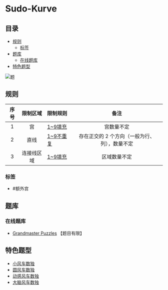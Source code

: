 # Sudo-Kurve
<!-- START doctoc generated TOC please keep comment here to allow auto update -->
<!-- DON'T EDIT THIS SECTION, INSTEAD RE-RUN doctoc TO UPDATE -->
## 目录

- [规则](#%E8%A7%84%E5%88%99)
  - [标签](#%E6%A0%87%E7%AD%BE)
- [题库](#%E9%A2%98%E5%BA%93)
  - [在线题库](#%E5%9C%A8%E7%BA%BF%E9%A2%98%E5%BA%93)
- [特色题型](#%E7%89%B9%E8%89%B2%E9%A2%98%E5%9E%8B)

<!-- END doctoc generated TOC please keep comment here to allow auto update -->

![题](https://www.gmpuzzles.com/images/blog/GM-Sudo-Kurve-Ex.png)

## 规则

| 序号  | 限制区域  | 限制规则     |            备注            |
|:---:|:-----:|:---------|:------------------------:|
|  1  |   宫   | [1~9填充]  |          宫数量不定           |
|  2  |  直线   | [1~9不重复] | 存在正交的 2 个方向（一般为行、列），数量不定 |
|  3  | 连接线区域 | [1~9填充]  |          区域数量不定          |

### 标签

- #额外宫

## 题库

### 在线题库

- [Grandmaster Puzzles](https://www.gmpuzzles.com/blog/category/sudoku/sudo-kurve/) 【题目有限】

## 特色题型

- [小风车数独](../风车/小风车数独.md)
- [圆风车数独](../风车/圆风车数独.md)
- [动感风车数独](../风车/动感风车数独.md)
- [大脑风车数独](../风车/大脑风车数独.md)

[1~9填充]: ../../rules.md#1to9填充

[1~9不重复]: ../../rules.md#1to9不重复
